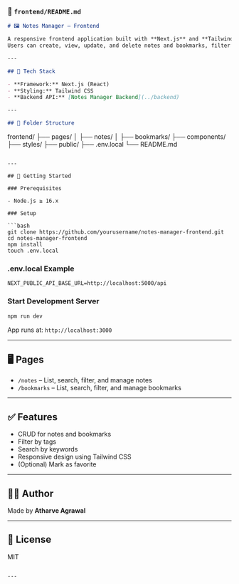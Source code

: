 ### 📁 `frontend/README.md`

```markdown
# 🖼️ Notes Manager – Frontend

A responsive frontend application built with **Next.js** and **Tailwind CSS** that allows users to manage notes and bookmarks.  
Users can create, view, update, and delete notes and bookmarks, filter them by tags, and search using keywords.

---

## 🔧 Tech Stack

- **Framework:** Next.js (React)
- **Styling:** Tailwind CSS
- **Backend API:** [Notes Manager Backend](../backend)

---

## 📁 Folder Structure

````

frontend/
├── pages/
│   ├── notes/
│   ├── bookmarks/
├── components/
├── styles/
├── public/
├── .env.local
└── README.md

````

---

## 🚀 Getting Started

### Prerequisites

- Node.js ≥ 16.x

### Setup

```bash
git clone https://github.com/yourusername/notes-manager-frontend.git
cd notes-manager-frontend
npm install
touch .env.local
````

### .env.local Example

```env
NEXT_PUBLIC_API_BASE_URL=http://localhost:5000/api
```

### Start Development Server

```bash
npm run dev
```

App runs at: `http://localhost:3000`

---

## 🖥️ Pages

* `/notes` – List, search, filter, and manage notes
* `/bookmarks` – List, search, filter, and manage bookmarks

---

## ✅ Features

* CRUD for notes and bookmarks
* Filter by tags
* Search by keywords
* Responsive design using Tailwind CSS
* (Optional) Mark as favorite

---

## 🧑‍💻 Author

Made by **Atharve Agrawal**

---

## 📄 License

MIT

```

---